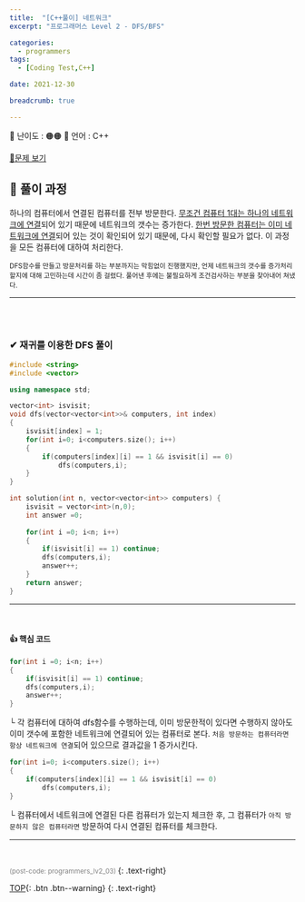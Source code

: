 ```yaml
---
title:  "[C++풀이] 네트워크"
excerpt: "프로그래머스 Level 2 - DFS/BFS"

categories:
  - programmers
tags:
  - [Coding Test,C++]

date: 2021-12-30

breadcrumb: true

---
```


<div class="notice--warning" markdown=1>
 <span>📄 난이도 : 🟠🟠      </span>   
 <span>📄 언어 : C++  </span> 

 </div>
 


 [📂문제 보기](https://programmers.co.kr/learn/courses/30/lessons/43162?language=cpp) 

##  🔶 풀이 과정 
하나의 컴퓨터에서 연결된 컴퓨터를 전부 방문한다. <u>무조건 컴퓨터 1대는 하나의 네트워크에 연결</u>되어 있기 때문에 네트워크의 갯수는 증가한다. <u>한번 방문한 컴퓨터는 이미 네트워크에 연결</u>되어 있는 것이 확인되어 있기 때문에, 다시 확인할 필요가 없다. 이 과정을 모든 컴퓨터에 대하여 처리한다.  

<small>
DFS함수를 만들고 방문처리를 하는 부분까지는 막힘없이 진행했지만, 언제 네트워크의 갯수를 증가처리 할지에 대해 고민하는데 시간이 좀 걸렸다. 풀어낸 후에는 불필요하게 조건검사하는 부분을 찾아내어 쳐냈다.
</small>

***
<br><br>

### ✔ 재귀를 이용한 DFS 풀이

```c++
#include <string>
#include <vector>

using namespace std;

vector<int> isvisit;
void dfs(vector<vector<int>>& computers, int index)
{
    isvisit[index] = 1;
    for(int i=0; i<computers.size(); i++)
    {
        if(computers[index][i] == 1 && isvisit[i] == 0)
            dfs(computers,i);
    }
}

int solution(int n, vector<vector<int>> computers) {
    isvisit = vector<int>(n,0);
    int answer =0;
    
    for(int i =0; i<n; i++)
    {
        if(isvisit[i] == 1) continue;
        dfs(computers,i);
        answer++;
    }
    return answer;
}
```

--- 
<br>

#### 👍 핵심 코드 
```c++
for(int i =0; i<n; i++)
{
    if(isvisit[i] == 1) continue;
    dfs(computers,i);
    answer++;
}
```
└ 각 컴퓨터에 대하여 dfs함수를 수행하는데, 이미 방문한적이 있다면 수행하지 않아도 이미 갯수에 포함한 네트워크에 연결되어 있는 컴퓨터로 본다. `처음 방문하는 컴퓨터라면 항상 네트워크에 연결`되어 있으므로 결과값을 1 증가시킨다.

```c++
for(int i=0; i<computers.size(); i++)
{
    if(computers[index][i] == 1 && isvisit[i] == 0)
        dfs(computers,i);
}
```
└ 컴퓨터에서 네트워크에 연결된 다른 컴퓨터가 있는지 체크한 후, 그 컴퓨터가 `아직 방문하지 않은 컴퓨터라면` 방문하여 다시 연결된 컴퓨터를 체크한다.

--- 
<br>


  <small style ="color:gray;">(post-code: programmers_lv2_03) </small> 
 {: .text-right}

[TOP](#){: .btn .btn--warning} 
{: .text-right}